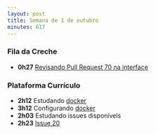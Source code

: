 ```yaml
---
layout: post
title: Semana de 1 de outubro
minutes: 617
---
```


### Fila da Creche

- **0h27** [Revisando Pull Request 70 na interface](https://github.com/prefeiturasp/SME-plataforma-curriculo-interface/pull/70)

### Plataforma Currículo

- **2h12** Estudando [docker](https://www.docker.com/)
- **3h12** Configurando [docker](https://www.docker.com/)
- **2h03** Estudando issues disponívels
- **2h23** [Issue 20](https://github.com/prefeiturasp/SME-plataforma-curriculo/issues/20)